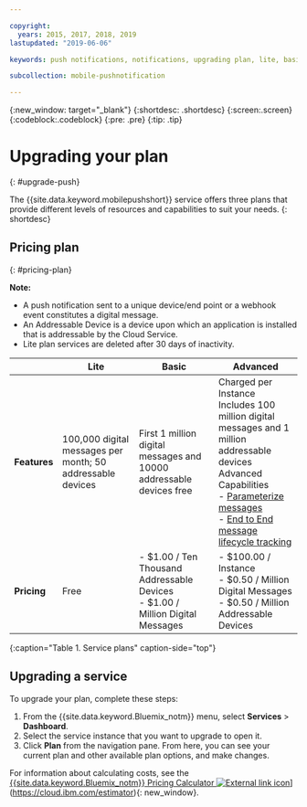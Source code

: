 ```yaml
---

copyright:
  years: 2015, 2017, 2018, 2019
lastupdated: "2019-06-06"

keywords: push notifications, notifications, upgrading plan, lite, basic, advanced

subcollection: mobile-pushnotification

---
```


{:new_window: target="_blank"}
{:shortdesc: .shortdesc}
{:screen:.screen}
{:codeblock:.codeblock}
{:pre: .pre}
{:tip: .tip}


# Upgrading your plan
{: #upgrade-push}

The {{site.data.keyword.mobilepushshort}} service offers three plans that provide different levels of resources and capabilities to suit your needs.
{: shortdesc}

## Pricing plan
{: #pricing-plan}

**Note:**
 - A push notification sent to a unique device/end point or a webhook event constitutes a digital message. 
 - An Addressable Device is a device upon which an application is installed that is addressable by the Cloud Service.
 - Lite plan services are deleted after 30 days of inactivity.

|                |Lite                           |Basic                        |Advanced                      |
|----------------|-------------------------------|-----------------------------|------------------------------|
|**Features**    |100,000 digital messages per month; 50 addressable devices |First 1 million digital messages and 10000 addressable devices free            | Charged per Instance </br> Includes 100 million digital messages and 1 million addressable devices<br/> Advanced Capabilities<br/> - [Parameterize messages](https://cloud.ibm.com/docs/services/mobilepush?topic=mobile-pushnotification-template_based_notifications)<br/> - [End to End message lifecycle tracking](https://cloud.ibm.com/docs/services/mobilepush?topic=mobile-pushnotification-message-delivery-status)<br/>|
|**Pricing**     |Free|- $1.00 / Ten Thousand Addressable Devices <br/> - $1.00 / Million Digital Messages <br /> |- $100.00 / Instance <br/> - $0.50 / Million Digital Messages <br/> - $0.50 / Million Addressable Devices <br/> |-|
{:caption="Table 1. Service plans" caption-side="top"}


## Upgrading a service

To upgrade your plan, complete these steps:

1.  From the {{site.data.keyword.Bluemix_notm}} menu, select **Services** > **Dashboard**.
1.  Select the service instance that you want to upgrade to open it.
1.  Click **Plan** from the navigation pane.
   From here, you can see your current plan and other available plan options, and make changes.

For information about calculating costs, see the [{{site.data.keyword.Bluemix_notm}} Pricing Calculator ![External link icon](../../icons/launch-glyph.svg "External link icon")](../../icons/launch-glyph.svg "External link icon")](https://cloud.ibm.com/estimator){: new_window}.
